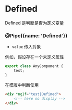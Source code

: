 # Defined

Defined 是判断是否为定义变量

### @Pipe({name: 'Defined'})

- `value` 传入对象

例如，假设存在一个未定义属性

```typescript
export class AnyComponent {
    test;
}
```

在模版中判断使用

```html
<div *ngIf="test|Defined">
    <!-- here no display -->
</div>
```
